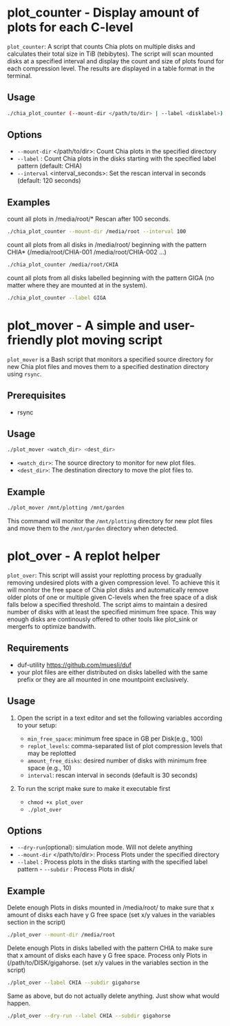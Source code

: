# plot_counter - Display amount of plots for each C-level

`plot_counter`: A script that counts Chia plots on multiple disks and calculates their total size in TiB (tebibytes). The script will scan mounted disks at a specified interval and display the count and size of plots found for each compression level. The results are displayed in a table format in the terminal.

## Usage

```bash
./chia_plot_counter (--mount-dir </path/to/dir> | --label <disklabel>) [--interval interval_seconds]
```

## Options
   - `--mount-dir` </path/to/dir>: Count Chia plots in the specified directory
   - `--label` <disklabel>: Count Chia plots in the disks starting with the specified label pattern (default: CHIA)
   - `--interval` <interval_seconds>: Set the rescan interval in seconds (default: 120 seconds)

## Examples

count all plots in /media/root/* Rescan after 100 seconds.

```bash
./chia_plot_counter --mount-dir /media/root --interval 100
```


count all plots from all disks in /media/root/ beginning with the pattern CHIA* (/media/root/CHIA-001 /media/root/CHIA-002 ...)

```bash
./chia_plot_counter /media/root/CHIA
```   

count all plots from all disks labelled beginning with the pattern GIGA (no matter where they are mounted at in the system).

```bash
./chia_plot_counter --label GIGA
```   


# plot_mover - A simple and user-friendly plot moving script

`plot_mover` is a Bash script that monitors a specified source directory for new Chia plot files and moves them to a specified destination directory using `rsync`.

## Prerequisites

- rsync

## Usage

```bash
./plot_mover <watch_dir> <dest_dir>
```

- `<watch_dir>`: The source directory to monitor for new plot files.
- `<dest_dir>`: The destination directory to move the plot files to.

## Example

```bash
./plot_mover /mnt/plotting /mnt/garden
```

This command will monitor the `/mnt/plotting` directory for new plot files and move them to the `/mnt/garden` directory when detected.



# plot_over - A replot helper

`plot_over`: This script will assist your replotting process by gradually removing undesired plots with a given compression level. To achieve this it will monitor the free space of Chia plot disks and automatically remove older plots of one or multiple given C-levels when the free space of a disk falls below a specified threshold. The script aims to maintain a desired number of disks with at least the specified minimum free space. This way enough disks are continously offered to other tools like plot_sink or mergerfs to optimize bandwith.

## Requirements

- duf-utility https://github.com/muesli/duf
- your plot files are either distributed on disks labelled with the same prefix or they are all mounted in one mountpoint exclusively.

## Usage

1. Open the script in a text editor and set the following variables according to your setup:

   - `min_free_space`: minimum free space in GB per Disk(e.g., 100)
   - `replot_levels`: comma-separated list of plot compression levels that may be replotted
   - `amount_free_disks`: desired number of disks with minimum free space (e.g., 10)
   - `interval`: rescan interval in seconds (default is 30 seconds)
     
2. To run the script make sure to make it executable first

   - `chmod +x plot_over`
   - `./plot_over`

## Options

   - `--dry-run`(optional): simulation mode. Will not delete anything
   - `--mount-dir` </path/to/dir>: Process Plots under the specified directory
   - `--label` <disklabel>: Process plots in the disks starting with the specified label pattern
    - `--subdir` <subdir>: Process Plots in disk/<subdir>

## Example
   
   Delete enough Plots in disks mounted in /media/root/ to make sure that x amount of disks each have y G free space (set x/y values in the variables section in the script)
   ```bash
   ./plot_over --mount-dir /media/root
   ```

   Delete enough Plots in disks labelled with the pattern CHIA to make sure that x amount of disks each have y G free space. Process only Plots in (/path/to/DISK/gigahorse. (set x/y values in the variables section in the script)
   ```bash
   ./plot_over --label CHIA --subdir gigahorse
   ```

   Same as above, but do not actually delete anything. Just show what would happen.
   ```bash
   ./plot_over --dry-run --label CHIA --subdir gigahorse
   ```
